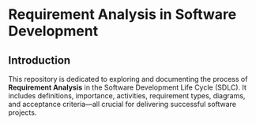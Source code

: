 # Requirement Analysis in Software Development

## Introduction

This repository is dedicated to exploring and documenting the process of **Requirement Analysis** in the Software Development Life Cycle (SDLC). It includes definitions, importance, activities, requirement types, diagrams, and acceptance criteria—all crucial for delivering successful software projects.
